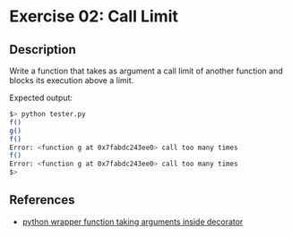 # Exercise 02: Call Limit

## Description

Write a function that takes as argument a call limit of another function and blocks its execution above a limit.

Expected output:

```bash
$> python tester.py
f()
g()
f()
Error: <function g at 0x7fabdc243ee0> call too many times
f()
Error: <function g at 0x7fabdc243ee0> call too many times
$>
```

## References

- [python wrapper function taking arguments inside decorator](https://stackoverflow.com/questions/30904486/python-wrapper-function-taking-arguments-inside-decorator)
